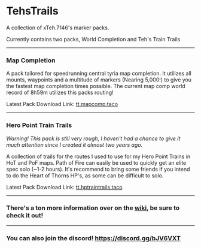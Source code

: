 # TehsTrails
A collection of xTeh.7146's marker packs. 

Currently contains two packs, World Completion and Teh's Train Trails

***

### Map Completion 
A pack tailored for speedrunning central tyria map completion. It utilizes all mounts, waypoints and a multitude of markers (Nearing 5,000!) to give you the fastest map completion times possible. The current map comp world record of 8h59m utilizes this packs routing!

Latest Pack Download Link: [tt.mapcomp.taco](https://github.com/xrandox/TehsTrails/raw/main/Map%20Completion/tt.mapcomp.taco)

***
### Hero Point Train Trails
*Warning! This pack is still very rough, I haven't had a chance to give it much attention since I created it almost two years ago.*

A collection of trails for the routes I used to use for my Hero Point Trains in HoT and PoF maps. Path of Fire can easily be used to quickly get an elite spec solo (~1-2 hours). It's recommend to bring some friends if you intend to do the Heart of Thorns HP's, as some can be difficult to solo. 

Latest Pack Download Link: [tt.hptraintrails.taco](https://github.com/xrandox/TehsTrails/raw/main/HP%20Train%20Trails/tt.hptraintrails.taco)

***

### There's a ton more information over on the [wiki](https://github.com/xrandox/TehsTrails/wiki), be sure to check it out!

***

### You can also join the discord! https://discord.gg/bJV6VXT

